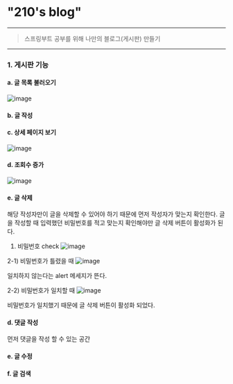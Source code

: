 # "210's blog"
------------------------
>스프링부트 공부를 위해 나만의 블로그(게시판) 만들기 
------------------------
### 1. 게시판 기능
#### a. 글 목록 불러오기
![image](https://user-images.githubusercontent.com/43198629/117146155-ddcdb600-adee-11eb-8470-3636e5783a8d.png)

#### b. 글 작성

#### c. 상세 페이지 보기
![image](https://user-images.githubusercontent.com/43198629/117146320-0b1a6400-adef-11eb-9fbb-a600ad8f66f1.png)

#### d. 조회수 증가
![image](https://user-images.githubusercontent.com/43198629/117382729-1ddd8780-af1a-11eb-98c3-c420c9c1d26f.png)

#### e. 글 삭제
해당 작성자만이 글을 삭제할 수 있어야 하기 때문에 먼저 작성자가 맞는지 확인한다.
글을 작성할 때 입력했던 비밀번호를 적고 맞는지 확인해야만 글 삭제 버튼이 활성화가 된다.

1) 비밀번호 check 
![image](https://user-images.githubusercontent.com/43198629/117382846-61d08c80-af1a-11eb-9f6c-13763f9e72f5.png)

2-1) 비밀번호가 틀렸을 때
![image](https://user-images.githubusercontent.com/43198629/117382954-9f351a00-af1a-11eb-99c2-8ec9cc15db0a.png)

일치하지 않는다는 alert 메세지가 뜬다.

2-2) 비밀번호가 일치할 때
![image](https://user-images.githubusercontent.com/43198629/117382996-bbd15200-af1a-11eb-9221-b8f38bb93217.png)

비밀번호가 일치했기 때문에 글 삭제 버튼이 활성화 되었다.

#### d. 댓글 작성
먼저 댓글을 작성 할 수 있는 공간

#### e. 글 수정
#### f. 글 검색
